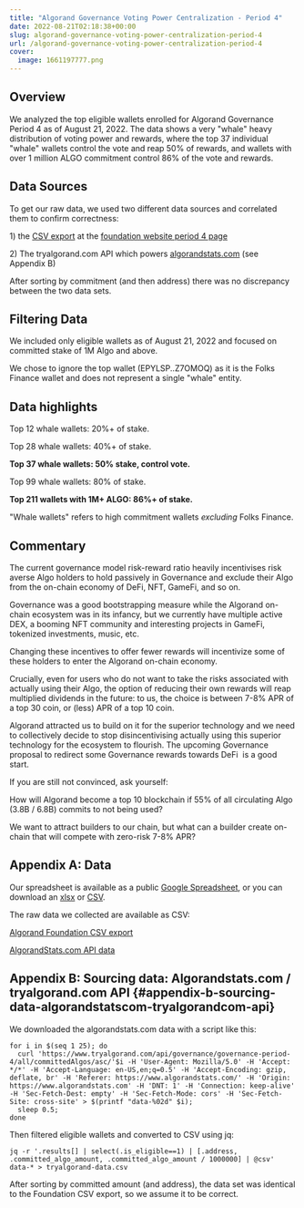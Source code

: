 ```yaml
---
title: "Algorand Governance Voting Power Centralization - Period 4"
date: 2022-08-21T02:18:38+00:00
slug: algorand-governance-voting-power-centralization-period-4
url: /algorand-governance-voting-power-centralization-period-4
cover:
  image: 1661197777.png
---
```


Overview
--------

We analyzed the top eligible wallets enrolled for Algorand Governance
Period 4 as of August 21, 2022. The data shows a very \"whale\" heavy
distribution of voting power and rewards, where the top 37 individual
\"whale\" wallets control the vote and reap 50% of rewards, and wallets
with over 1 million ALGO commitment control 86% of the vote and rewards.

Data Sources
------------

To get our raw data, we used two different data sources and correlated
them to confirm correctness:

1\) the [CSV
export](https://governance.algorand.foundation/api/periods/governance-period-4/governors/governors-csv-list/)
at the [foundation website period 4
page](https://governance.algorand.foundation/governance-period-4/governors)

2\) The tryalgorand.com API which powers
[algorandstats.com](https://www.algorandstats.com/governance-period-4)
(see Appendix B)

After sorting by commitment (and then address) there was no discrepancy
between the two data sets.

Filtering Data
--------------

We included only eligible wallets as of August 21, 2022 and focused on
committed stake of 1M Algo and above.

We chose to ignore the top wallet (EPYLSP..Z7OMOQ) as it
is the Folks Finance wallet and does not represent a single \"whale\"
entity.

Data highlights
---------------

Top 12 whale wallets: 20%+ of stake.

Top 28 whale wallets: 40%+ of stake.

**Top 37 whale wallets: 50% stake, control vote.**

Top 99 whale wallets: 80% of stake.

**Top 211 wallets with 1M+ ALGO: 86%+ of stake.**

\"Whale wallets\" refers to high commitment wallets *excluding* Folks
Finance.

Commentary
----------

The current governance model risk-reward ratio heavily incentivises risk
averse Algo holders to hold passively in Governance and exclude their
Algo from the on-chain economy of DeFi, NFT, GameFi, and so on.

Governance was a good bootstrapping measure while the Algorand on-chain
ecosystem was in its infancy, but we currently have multiple active DEX,
a booming NFT community and interesting projects in GameFi, tokenized
investments, music, etc.

Changing these incentives to offer fewer rewards will incentivize some
of these holders to enter the Algorand on-chain economy.

Crucially, even for users who do not want to take the risks associated
with actually using their Algo, the option of reducing their own rewards
will reap multiplied dividends in the future: to us, the choice is
between 7-8% APR of a top 30 coin, or (less) APR of a top 10 coin.

Algorand attracted us to build on it for the superior technology and we
need to collectively decide to stop disincentivising actually using this
superior technology for the ecosystem to flourish. The upcoming
Governance proposal to redirect some Governance rewards towards DeFi  is
a good start.

If you are still not convinced, ask yourself:

How will Algorand become a top 10 blockchain if 55% of all circulating
Algo (3.8B / 6.8B) commits to not being used?

We want to attract builders to our chain, but what can a builder create
on-chain that will compete with zero-risk 7-8% APR?

Appendix A: Data
----------------

Our spreadsheet is available as a public [Google
Spreadsheet](https://docs.google.com/spreadsheets/d/1ATSCFV-YuLS9hH5tYteIbv9bBfmrcQoY0-PJcG2L-28),
or you can download an
[xlsx](top-whale-wallets-gov-period-4.xlsx)
or
[CSV](top-whale-wallets-gov-period-4.csv).

The raw data we collected are available as CSV:

[Algorand Foundation CSV
export](foundation-data.csv)

[AlgorandStats.com API
data](tryalgorand-data-sorted.csv)

Appendix B: Sourcing data: Algorandstats.com / tryalgorand.com API {#appendix-b-sourcing-data-algorandstatscom-tryalgorandcom-api}
------------------------------------------------------------------

We downloaded the algorandstats.com data with a script like this:

```
for i in $(seq 1 25); do
  curl 'https://www.tryalgorand.com/api/governance/governance-period-4/all/committedAlgos/asc/'$i -H 'User-Agent: Mozilla/5.0' -H 'Accept: */*' -H 'Accept-Language: en-US,en;q=0.5' -H 'Accept-Encoding: gzip, deflate, br' -H 'Referer: https://www.algorandstats.com/' -H 'Origin: https://www.algorandstats.com' -H 'DNT: 1' -H 'Connection: keep-alive' -H 'Sec-Fetch-Dest: empty' -H 'Sec-Fetch-Mode: cors' -H 'Sec-Fetch-Site: cross-site' > $(printf "data-%02d" $i);
  sleep 0.5;
done
```

Then filtered eligible wallets and converted to CSV using jq:

```
jq -r '.results[] | select(.is_eligible==1) | [.address, .committed_algo_amount, .committed_algo_amount / 1000000] | @csv' data-* > tryalgorand-data.csv
```

After sorting by committed amount (and address), the data set was
identical to the Foundation CSV export, so we assume it to be correct.
